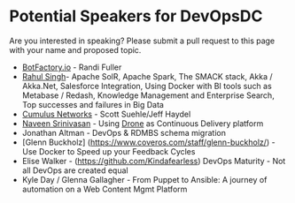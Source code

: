 # Potential Speakers for DevOpsDC

Are you interested in speaking?  Please submit a pull request to this page with your name and proposed topic.

* [BotFactory.io](http://botfactory.io/) - Randi Fuller
* [Rahul Singh](http://www.slideshare.net/AnantCorp/presentations)-
  Apache SolR, Apache Spark, The SMACK stack,
  Akka / Akka.Net, Salesforce Integration, Using Docker with BI tools such as Metabase / Redash,
  Knowledge Management and Enterprise Search,
  Top successes and failures in Big Data
* [Cumulus Networks](https://cumulusnetworks.com/) - Scott Suehle/Jeff Haydel
* [Naveen Srinivasan](https://github.com/naveensrinivasan) - Using [Drone](https://github.com/drone/drone) as Continuous Delivery platform
* Jonathan Altman - DevOps & RDMBS schema migration
* [Glenn Buckholz] (https://www.coveros.com/staff/glenn-buckholz/) - Use Docker to Speed up your Feedback Cycles
* Elise Walker - (https://github.com/Kindafearless) DevOps Maturity - Not all DevOps are created equal
* Kyle Day / Glenna Gallagher - From Puppet to Ansible: A journey of automation on a Web Content Mgmt Platform  

